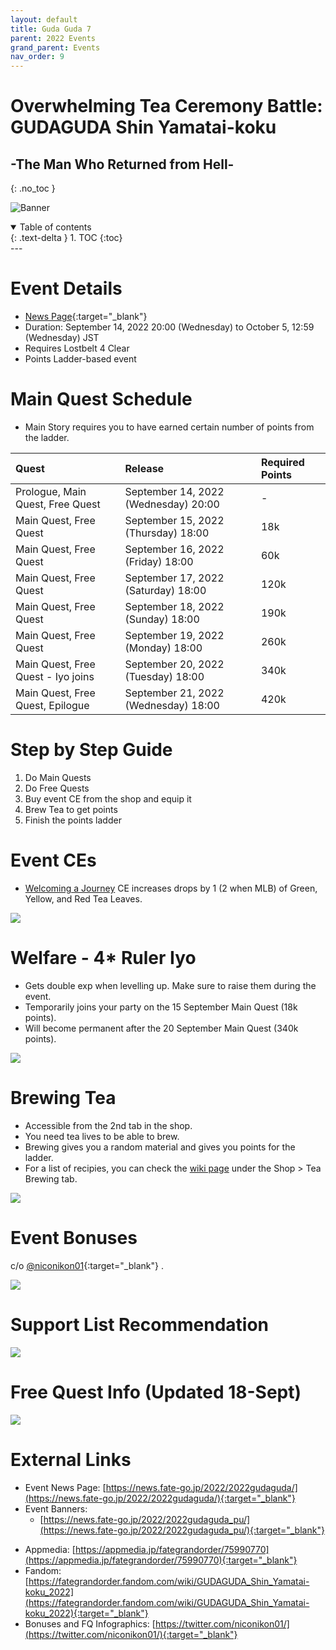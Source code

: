 ```yaml
---
layout: default
title: Guda Guda 7
parent: 2022 Events
grand_parent: Events
nav_order: 9
---
```


# Overwhelming Tea Ceremony Battle: GUDAGUDA Shin Yamatai-koku 
## -The Man Who Returned from Hell-
{: .no_toc }

![Banner](https://news.fate-go.jp/wp-content/uploads/2022/2022gudaguda_full_ypayp/top_banner.png)

<details open markdown="block">
  <summary>
    Table of contents
  </summary>
  {: .text-delta }
1. TOC
{:toc}
</details>
---

# Event Details
- [News Page](https://news.fate-go.jp/2022/2022gudaguda/){:target="_blank"}
- Duration: September 14, 2022 20:00 (Wednesday) to October 5, 12:59 (Wednesday) JST
- Requires Lostbelt 4 Clear
- Points Ladder-based event

# Main Quest Schedule

- Main Story requires you to have earned certain number of points from the ladder.

| Quest | Release | Required Points |
| :-- | :-- | :-- |
| Prologue, Main Quest, Free Quest | September 14, 2022 (Wednesday) 20:00 | - |
| Main Quest, Free Quest | September 15, 2022 (Thursday) 18:00 | 18k |
| Main Quest, Free Quest | September 16, 2022 (Friday) 18:00 | 60k |
| Main Quest, Free Quest | September 17, 2022 (Saturday) 18:00 | 120k |
| Main Quest, Free Quest | September 18, 2022 (Sunday) 18:00 | 190k |
| Main Quest, Free Quest  | September 19, 2022 (Monday) 18:00 | 260k |
| Main Quest, Free Quest - Iyo joins | September 20, 2022 (Tuesday) 18:00 | 340k |
| Main Quest, Free Quest, Epilogue | September 21, 2022 (Wednesday) 18:00 | 420k |

# Step by Step Guide
1. Do Main Quests
2. Do Free Quests
3. Buy event CE from the shop and equip it
4. Brew Tea to get points
5. Finish the points ladder

# Event CEs

- [Welcoming a Journey](https://fategrandorder.fandom.com/wiki/Welcoming_a_Journey) CE increases drops by 1 (2 when MLB) of Green, Yellow, and Red Tea Leaves.

![](https://news.fate-go.jp/wp-content/uploads/2022/2022gudaguda_full_ypayp/info_howto_03.png)

# Welfare - 4* Ruler Iyo

- Gets double exp when levelling up. Make sure to raise them during the event.
- Temporarily joins your party on the 15 September Main Quest (18k points).
- Will become permanent after the 20 September Main Quest (340k points).

![](https://news.fate-go.jp/wp-content/uploads/2022/2022gudaguda_full_ypayp/info_proc_06.png)

# Brewing Tea

- Accessible from the 2nd tab in the shop.
- You need tea lives to be able to brew.
- Brewing gives you a random material and gives you points for the ladder.
- For a list of recipies, you can check the [wiki page](https://fategrandorder.fandom.com/wiki/GUDAGUDA_Shin_Yamatai-koku_2022#Shop) under the Shop > Tea Brewing tab.

![](https://news.fate-go.jp/wp-content/uploads/2022/2022gudaguda_full_ypayp/info_image_02.png)

# Event Bonuses

c/o [@niconikon01](https://twitter.com/niconikon01/status/1571428242900520967){:target="_blank"} .

![](https://pbs.twimg.com/media/Fc7U21tacAEUy7v?format=jpg&name=4096x4096)

# Support List Recommendation

![](https://pbs.twimg.com/media/Fc7U4sjaUAI3UHV?format=jpg&name=large)

# Free Quest Info (Updated 18-Sept)

![](https://pbs.twimg.com/media/Fc7U1neaIAAMT0o?format=jpg&name=4096x4096)

<!--

https://twitter.com/niconikon01/status/1571428242900520967?s=20&t=PXyT7BCUzi96ZvwnRS4Ygg

.edit #jp-guides 1019597556512215132 {
  "embeds": [
    {
      "title": "GUDAGUDA Shin Yamatai-koku - Bonuses, Recommended Support and Free Quests (updated 17-Sept)",
      "description": "https://twitter.com/niconikon01/status/1571428242900520967",
      "color": "#0693e3",
      "image": "https://pbs.twimg.com/media/Fc7U21tacAEUy7v?format=jpg&name=4096x4096"
    },
    {
      "color": "#0693e3",
      "image": "https://pbs.twimg.com/media/Fc7U4sjaUAI3UHV?format=jpg&name=large"
    },
    {
      "color": "#0693e3",
      "image": "https://pbs.twimg.com/media/Fc7U1neaIAAMT0o?format=jpg&name=4096x4096"
    }
  ]
}


# Challenge Quest


## References

- [Appmedia](){:target="_blank"}
- [Wikia](){:target="_blank"}
-->

# External Links
- Event News Page: [https://news.fate-go.jp/2022/2022gudaguda/](https://news.fate-go.jp/2022/2022gudaguda/){:target="_blank"}
- Event Banners:
  - [https://news.fate-go.jp/2022/2022gudaguda_pu/](https://news.fate-go.jp/2022/2022gudaguda_pu/){:target="_blank"}

<!--
  - [https://news.fate-go.jp/2022/2022gudaguda_pu2/](https://news.fate-go.jp/2022/2022gudaguda_pu2/){:target="_blank"}
  - [https://news.fate-go.jp/2022/2022gudaguda_pu3/](https://news.fate-go.jp/2022/2022gudaguda_pu3/){:target="_blank"}
-->

- Appmedia: [https://appmedia.jp/fategrandorder/75990770](https://appmedia.jp/fategrandorder/75990770){:target="_blank"}
- Fandom: [https://fategrandorder.fandom.com/wiki/GUDAGUDA_Shin_Yamatai-koku_2022](https://fategrandorder.fandom.com/wiki/GUDAGUDA_Shin_Yamatai-koku_2022){:target="_blank"}
- Bonuses and FQ Infographics: [https://twitter.com/niconikon01/](https://twitter.com/niconikon01/){:target="_blank"}